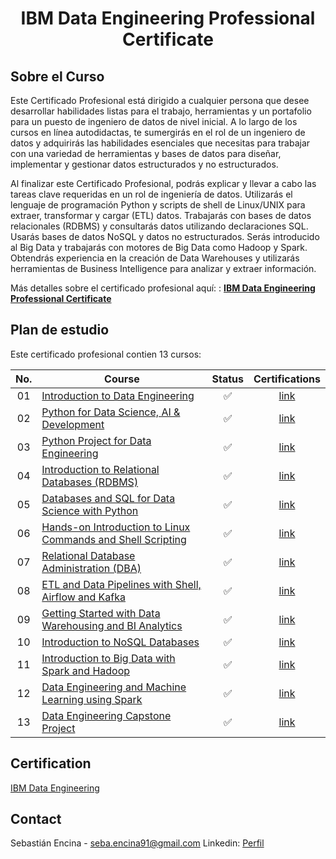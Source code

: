 <h1 align="center">IBM Data Engineering Professional Certificate</h1>

## Sobre el Curso

Este Certificado Profesional está dirigido a cualquier persona que desee desarrollar habilidades listas para el trabajo, herramientas y un portafolio para un puesto de ingeniero de datos de nivel inicial. A lo largo de los cursos en línea autodidactas, te sumergirás en el rol de un ingeniero de datos y adquirirás las habilidades esenciales que necesitas para trabajar con una variedad de herramientas y bases de datos para diseñar, implementar y gestionar datos estructurados y no estructurados.

Al finalizar este Certificado Profesional, podrás explicar y llevar a cabo las tareas clave requeridas en un rol de ingeniería de datos. Utilizarás el lenguaje de programación Python y scripts de shell de Linux/UNIX para extraer, transformar y cargar (ETL) datos. Trabajarás con bases de datos relacionales (RDBMS) y consultarás datos utilizando declaraciones SQL. Usarás bases de datos NoSQL y datos no estructurados. Serás introducido al Big Data y trabajarás con motores de Big Data como Hadoop y Spark. Obtendrás experiencia en la creación de Data Warehouses y utilizarás herramientas de Business Intelligence para analizar y extraer información.


Más detalles sobre el certificado profesional aquí: : <a href=https://www.coursera.org/professional-certificates/ibm-data-engineer><strong>IBM Data Engineering Professional Certificate</strong></a>

## Plan de estudio

Este certificado profesional contien 13 cursos:

| No. | Course                                                               |Status| Certifications |
|:------:|----------------------------------------------------------------------------|:--:|:-------:|
| 01     | [Introduction to Data Engineering](https://www.coursera.org/learn/introduction-to-data-engineering/)|✅|[link](https://www.coursera.org/account/accomplishments/certificate/AXUH2KVPVZKV)|
| 02     | [Python for Data Science, AI & Development](https://www.coursera.org/learn/python-for-applied-data-science-ai/home/welcome)|✅|[link](https://www.coursera.org/account/accomplishments/certificate/A7DPFYJALACG)|
| 03     | [Python Project for Data Engineering](https://www.coursera.org/learn/python-project-for-data-engineering/home/welcome)|✅|[link](https://www.coursera.org/account/accomplishments/certificate/7G4E9VUU8FUV)|
| 04     | [Introduction to Relational Databases (RDBMS)](https://www.coursera.org/learn/introduction-to-relational-databases)|✅|[link](https://www.coursera.org/account/accomplishments/certificate/8E3EW35SNA9B)|
| 05     | [Databases and SQL for Data Science with Python](https://www.coursera.org/learn/sql-data-science/)|✅|[link](https://www.coursera.org/account/accomplishments/certificate/R49FPGAWAGPQ)|
| 06     | [Hands-on Introduction to Linux Commands and Shell Scripting](https://www.coursera.org/learn/hands-on-introduction-to-linux-commands-and-shell-scripting/)|✅|[link](https://www.coursera.org/account/accomplishments/certificate/DU8CRXFPTQ8T)|
| 07     | [Relational Database Administration (DBA)](https://www.coursera.org/learn/relational-database-administration)|✅|[link](https://www.coursera.org/account/accomplishments/certificate/SGGC3NSWBSVS)|
| 08     | [ETL and Data Pipelines with Shell, Airflow and Kafka](https://www.coursera.org/learn/etl-and-data-pipelines-shell-airflow-kafka)|✅|[link](https://www.coursera.org/account/accomplishments/certificate/X6EQSBW5JXKB)|
| 09     | [Getting Started with Data Warehousing and BI Analytics](https://www.coursera.org/learn/getting-started-with-data-warehousing-and-bi-analytics)|✅|[link](https://www.coursera.org/account/accomplishments/certificate/8FCXDPFRDNRE)|
| 10     | [Introduction to NoSQL Databases](https://www.coursera.org/learn/introduction-to-nosql-databases)|✅|[link](https://www.coursera.org/account/accomplishments/certificate/MWFUKNLYY93K)|
| 11     | [Introduction to Big Data with Spark and Hadoop](https://www.coursera.org/learn/introduction-to-big-data-with-spark-hadoop)|✅|[link](https://www.coursera.org/account/accomplishments/certificate/WFZCYLARW8P9)|
| 12     | [Data Engineering and Machine Learning using Spark](https://www.coursera.org/learn/machine-learning-with-apache-spark)|✅|[link](https://www.coursera.org/account/accomplishments/certificate/ZYRGPXY7CM8W)|
| 13     | [Data Engineering Capstone Project](https://www.coursera.org/learn/data-enginering-capstone-project)|✅|[link](https://www.coursera.org/account/accomplishments/certificate/DLR8CHGA25ED)|

## Certification

[IBM Data Engineering](https://www.coursera.org/account/accomplishments/specialization/certificate/6Y5GEGA72ZXN)

## Contact

Sebastián Encina - seba.encina91@gmail.com
Linkedin: [Perfil](https://www.linkedin.com/in/sebasti%C3%A1n-encina-terrera-692045156/)
